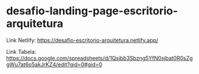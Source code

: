 # desafio-landing-page-escritorio-arquitetura

Link Netlify: https://desafio-escritorio-arquitetura.netlify.app/

Link Tabela:  https://docs.google.com/spreadsheets/d/1Qsjbb3Sbzng5YfN0sjbat0R0sZggWu7at6o5akJrKZ4/edit?gid=0#gid=0
